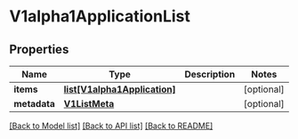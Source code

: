 # V1alpha1ApplicationList

## Properties
Name | Type | Description | Notes
------------ | ------------- | ------------- | -------------
**items** | [**list[V1alpha1Application]**](V1alpha1Application.md) |  | [optional] 
**metadata** | [**V1ListMeta**](V1ListMeta.md) |  | [optional] 

[[Back to Model list]](../README.md#documentation-for-models) [[Back to API list]](../README.md#documentation-for-api-endpoints) [[Back to README]](../README.md)


